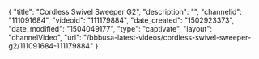 {
    "title": "Cordless Swivel Sweeper G2",
    "description": "",
    "channelid": "111091684",
    "videoid": "111179884",
    "date_created": "1502923373",
    "date_modified": "1504049177",
    "type": "captivate",
    "layout": "channelVideo",
    "url": "\/bbbusa-latest-videos\/cordless-swivel-sweeper-g2\/111091684-111179884"
}